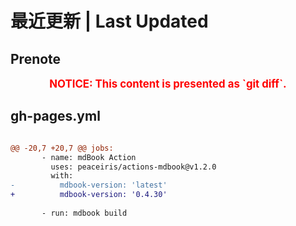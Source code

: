 # 最近更新 | Last Updated

## Prenote

<p style="font-size: larger; font-weight: bold; color: red; text-align: center;">NOTICE: This content is presented as `git diff`.</p>

## gh-pages.yml

```diff

@@ -20,7 +20,7 @@ jobs:
       - name: mdBook Action
         uses: peaceiris/actions-mdbook@v1.2.0
         with:
-          mdbook-version: 'latest'
+          mdbook-version: '0.4.30'
 
       - run: mdbook build
 
```

